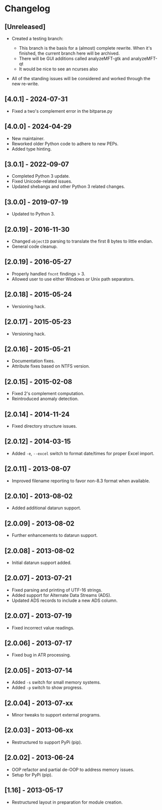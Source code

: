 # Changelog

## [Unreleased]
- Created a testing branch:
  - This branch is the basis for a (almost) complete rewrite. When it's finished, the current branch here will be archived.
  - There will be GUI additions called analyzeMFT-gtk and analyzeMFT-qt
  - It would be nice to see an ncurses also

- All of the standing issues will be considered and worked through the new re-write.

## [4.0.1] - 2024-07-31
- Fixed a two's complement error in the bitparse.py

## [4.0.0] - 2024-04-29
- New maintainer.
- Reworked older Python code to adhere to new PEPs.
- Added type hinting.

## [3.0.1] - 2022-09-07
- Completed Python 3 update.
- Fixed Unicode-related issues.
- Updated shebangs and other Python 3 related changes.

## [3.0.0] - 2019-07-19
- Updated to Python 3.

## [2.0.19] - 2016-11-30
- Changed `objectID` parsing to translate the first 8 bytes to little endian.
- General code cleanup.

## [2.0.19] - 2016-05-27
- Properly handled `fncnt` findings > 3.
- Allowed user to use either Windows or Unix path separators.

## [2.0.18] - 2015-05-24
- Versioning hack.

## [2.0.17] - 2015-05-23
- Versioning hack.

## [2.0.16] - 2015-05-21
- Documentation fixes.
- Attribute fixes based on NTFS version.

## [2.0.15] - 2015-02-08
- Fixed 2's complement computation.
- Reintroduced anomaly detection.

## [2.0.14] - 2014-11-24
- Fixed directory structure issues.

## [2.0.12] - 2014-03-15
- Added `-e`, `--excel` switch to format date/times for proper Excel import.

## [2.0.11] - 2013-08-07
- Improved filename reporting to favor non-8.3 format when available.

## [2.0.10] - 2013-08-02
- Added additional datarun support.

## [2.0.09] - 2013-08-02
- Further enhancements to datarun support.

## [2.0.08] - 2013-08-02
- Initial datarun support added.

## [2.0.07] - 2013-07-21
- Fixed parsing and printing of UTF-16 strings.
- Added support for Alternate Data Streams (ADS).
- Updated ADS records to include a new ADS column.

## [2.0.07] - 2013-07-19
- Fixed incorrect value readings.

## [2.0.06] - 2013-07-17
- Fixed bug in ATR processing.

## [2.0.05] - 2013-07-14
- Added `-s` switch for small memory systems.
- Added `-p` switch to show progress.

## [2.0.04] - 2013-07-xx
- Minor tweaks to support external programs.

## [2.0.03] - 2013-06-xx
- Restructured to support PyPi (pip).

## [2.0.02] - 2013-06-24
- OOP refactor and partial de-OOP to address memory issues.
- Setup for PyPi (pip).

## [1.16] - 2013-05-17
- Restructured layout in preparation for module creation.


